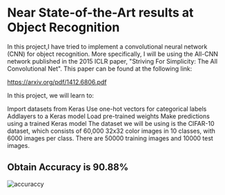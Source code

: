 # Near State-of-the-Art results at Object Recognition

In this project,I have tried to implement a convolutional neural network (CNN) for object recognition. More specifically, I will be using the All-CNN network published in the 2015 ICLR paper, "Striving For Simplicity: The All Convolutional Net". This paper can be found at the following link:

https://arxiv.org/pdf/1412.6806.pdf

In this project, we will learn to:

Import datasets from Keras
Use one-hot vectors for categorical labels
Addlayers to a Keras model
Load pre-trained weights
Make predictions using a trained Keras model
The dataset we will be using is the CIFAR-10 dataset, which consists of 60,000 32x32 color images in 10 classes, with 6000 images per class. There are 50000 training images and 10000 test images.

## Obtain Accuracy is 90.88%
![accuraccy](https://user-images.githubusercontent.com/18098938/128742079-5aabf5f6-9df4-4327-8b72-865ec9cef118.JPG)

